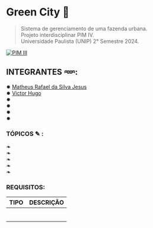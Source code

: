 # Green City 🌱


> Sistema de gerenciamento de uma fazenda urbana. \
> Projeto interdisciplinar PIM IV. \
> Universidade Paulista (UNIP) 2° Semestre 2024.


[![PIM III](https://img.shields.io/badge/PIM-III-brightgreen)](https://github.com/Projeto-PIM-III/City-Green)

## INTEGRANTES 𖥶:

✹ [Matheus Rafael da Silva Jesus](https://github.com/math20122004) \
✹ [Victor Hugo](https://github.com/VictorHT2) \
✹ \
✹ \
✹ \
✹ 

### TÓPICOS ✎ :

❧ \
❧ \
❧ \
❧ \
❧

### REQUISITOS:

| TIPO | DESCRIÇÃO |
| ------ | ------ |
|  |  |
|  |  |
|  |  |
|  |  |
|  |  |
|  |  |


